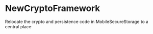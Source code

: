 # NewCryptoFramework
Relocate the crypto and persistence code in MobileSecureStorage to a central place
